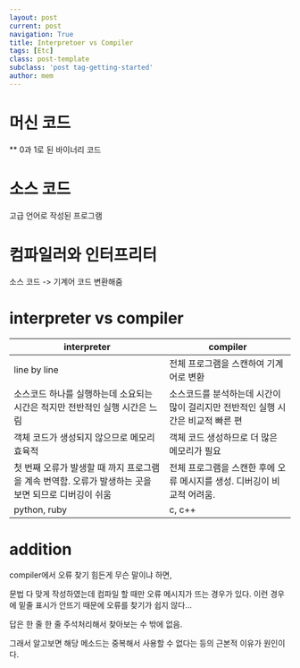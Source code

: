 ```yaml
---
layout: post
current: post
navigation: True
title: Interpretoer vs Compiler
tags: [Etc]
class: post-template
subclass: 'post tag-getting-started'
author: mem
---
```


# 머신 코드
** 0과 1로 된 바이너리 코드

# 소스 코드
고급 언어로 작성된 프로그램

# 컴파일러와 인터프리터
소스 코드 -> 기계어 코드 변환해줌

# interpreter vs compiler
| interpreter | compiler |
|------------------------------------------------------------------------------------------------------|--------------------------------------------------------------------------------|
| line by line | 전체 프로그램을 스캔하여 기계어로 변환 |
| 소스코드 하나를 실행하는데 소요되는 시간은 적지만 전반적인 실행 시간은 느림 | 소스코드를 분석하는데 시간이 많이 걸리지만 전반적인 실행 시간은 비교적 빠른 편 |
| 객체 코드가 생성되지 않으므로 메모리 효육적 | 객체 코드 생성하므로 더 많은 메모리가 필요 |
| 첫 번째 오류가 발생할 때 까지 프로그램을 계속 번역함. 오류가 발생하는 곳을 보면 되므로 디버깅이 쉬움 | 전체 프로그램을 스캔한 후에 오류 메시지를 생성. 디버깅이 비교적 어려움. |
| python, ruby | c, c++ |


# addition
compiler에서 오류 찾기 힘든게 무슨 말이냐 하면,

문법 다 맞게 작성하였는데 컴파일 할 때만 오류 메시지가 뜨는 경우가 있다. 이런 경우에 밑줄 표시가 안뜨기 때문에 오류를 찾기가 쉽지 않다...

답은 한 줄 한 줄 주석처리해서 찾아보는 수 밖에 없음.

그래서 알고보면 해당 메소드는 중복해서 사용할 수 없다는 등의 근본적 이유가 원인이다.